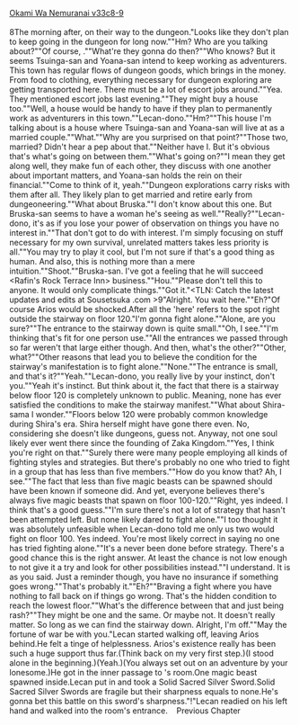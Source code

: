 [Okami Wa Nemuranai v33c8-9](https://www.sousetsuka.com/2021/01/okami-wa-nemuranai-3389.html)
<br/><br/>
8The morning after, on their way to the dungeon."Looks like they don't plan to keep going in the dungeon for long now.""Hm? Who are you talking about?""Of course, <Grindam>.""What're they gonna do then?""Who knows? But it seems Tsuinga-san and Yoana-san intend to keep working as adventurers. This town has regular flows of dungeon goods, which brings in the money. From food to clothing, everything necessary for dungeon exploring are getting transported here. There must be a lot of escort jobs around.""Yea. They mentioned escort jobs last evening.""They might buy a house too.""Well, a house would be handy to have if they plan to permanently work as adventurers in this town.""Lecan-dono.""Hm?""This house I'm talking about is a house where Tsuinga-san and Yoana-san will live at as a married couple.""What.""Why are you surprised on that point?""Those two, married? Didn't hear a pep about that.""Neither have I. But it's obvious that's what's going on between them.""What's going on?""I mean they get along well, they make fun of each other, they discuss with one another about important matters, and Yoana-san holds the rein on their financial.""Come to think of it, yeah.""Dungeon explorations carry risks with them after all. They likely plan to get married and retire early from dungeoneering.""What about Bruska.""I don't know about this one. But Bruska-san seems to have a woman he's seeing as well.""Really?""Lecan-dono, it's as if you lose your power of observation on things you have no interest in.""That don't got to do with interest. I'm simply focusing on stuff necessary for my own survival, unrelated matters takes less priority is all.""You may try to play it cool, but I'm not sure if that's a good thing as human. And also, this is nothing more than a mere intuition.""Shoot.""Bruska-san. I've got a feeling that he will succeed <Rafin's Rock Terrace Inn> business.""Hou.""Please don't tell this to anyone. It would only complicate things.""Got it."<TLN: Catch the latest updates and edits at Sousetsuka .com >9"Alright. You wait here.""Eh?"Of course Arios would be shocked.After all the 'here' refers to the spot right outside the stairway on floor 120."I'm gonna fight alone.""Alone, are you sure?""The entrance to the stairway down is quite small.""Oh, I see.""I'm thinking that's fit for one person use.""All the entrances we passed through so far weren't that large either though. And then, what's the other?""Other, what?""Other reasons that lead you to believe the condition for the stairway's manifestation is to fight alone.""None.""The entrance is small, and that's it?""Yeah.""Lecan-dono, you really live by your instinct, don't you.""Yeah it's instinct. But think about it, the fact that there is a stairway below floor 120 is completely unknown to public. Meaning, none has ever satisfied the conditions to make the stairway manifest.""What about Shira-sama I wonder.""Floors below 120 were probably common knowledge during Shira's era. Shira herself might have gone there even. No, considering she doesn't like dungeons, guess not. Anyway, not one soul likely ever went there since the founding of Zaka Kingdom.""Yes, I think you're right on that.""Surely there were many people employing all kinds of fighting styles and strategies. But there's probably no one who tried to fight in a group that has less than five members.""How do you know that? Ah, I see.""The fact that less than five magic beasts can be spawned should have been known if someone did. And yet, everyone believes there's always five magic beasts that spawn on floor 100-120.""Right, yes indeed. I think that's a good guess.""I'm sure there's not a lot of strategy that hasn't been attempted left. But none likely dared to fight alone.""I too thought it was absolutely unfeasible when Lecan-dono told me only us two would fight on floor 100. Yes indeed. You're most likely correct in saying no one has tried fighting alone.""It's a never been done before strategy. There's a good chance this is the right answer. At least the chance is not low enough to not give it a try and look for other possibilities instead.""I understand. It is as you said. Just a reminder though, you have no insurance if something goes wrong.""That's probably it.""Eh?""Braving a fight where you have nothing to fall back on if things go wrong. That's the hidden condition to reach the lowest floor.""What's the difference between that and just being rash?""They might be one and the same. Or maybe not. It doesn't really matter. So long as we can find the stairway down. Alright, I'm off.""May the fortune of war be with you."Lecan started walking off, leaving Arios behind.He felt a tinge of helplessness. Arios's existence really has been such a huge support thus far.(Think back on my very first step.)(I stood alone in the beginning.)(Yeah.)(You always set out on an adventure by your lonesome.)He got in the inner passage to <Guardian>'s room.One magic beast spawned inside.Lecan put <Power Sword> in <Storage> and took a Solid Sacred Silver Sword.Solid Sacred Silver Swords are fragile but their sharpness equals to none.He's gonna bet this battle on this sword's sharpness."<Deploy>!"Lecan readied <Shield of Wolkan> on his left hand and walked into the room's entrance.    Previous Chapter <br/>
